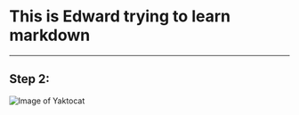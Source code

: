 # This is Edward trying to learn markdown
---
## Step 2:
  ![Image of Yaktocat](https://octodex.github.com/images/yaktocat.png)
